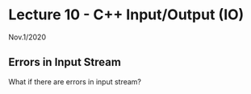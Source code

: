 # Lecture 10 - C++ Input/Output (IO)
Nov.1/2020

## Errors in Input Stream

What if there are errors in input stream?
